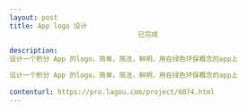 ```yaml
---                
layout: post       
title: App logo 设计
                                已完成
           
description: 
设计一个积分 App 的logo，简单，简洁，鲜明，用在绿色环保概念的app上

设计一个积分 App 的logo，简单，简洁，鲜明，用在绿色环保概念的app上
     
contenturl: https://pro.lagou.com/project/6074.html      
---                 
```

